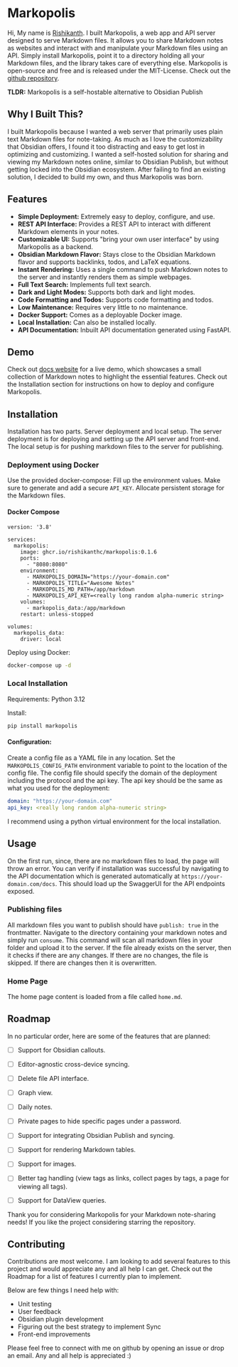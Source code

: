 # Markopolis
Hi,
My name is [Rishikanth](https://rishikanth.me). I built Markopolis, a web app and API server
designed to serve Markdown files. It allows you to share Markdown notes as websites and interact with and manipulate
your Markdown files using an API. Simply install Markopolis, point it to a directory holding
all your Markdown files, and the library takes care of everything else. Markopolis is
open-source and free and is released under the MIT-License. Check out the [github repository](https://github.com/rishikanthc/markopolis).

**TLDR:** Markopolis is a self-hostable alternative to Obsidian Publish

## Why I Built This?
I built Markopolis because I wanted a web server that primarily uses plain text Markdown
files for note-taking. As much as I love the customizability that Obsidian offers, I found
it too distracting and easy to get lost in optimizing and customizing. I wanted a self-hosted
solution for sharing and viewing my Markdown notes online, similar to Obsidian Publish, but
without getting locked into the Obsidian ecosystem. After failing to find an existing solution,
I decided to build my own, and thus Markopolis was born.

## Features
- **Simple Deployment:** Extremely easy to deploy, configure, and use.
- **REST API Interface:** Provides a REST API to interact with different Markdown elements in your notes.
- **Customizable UI:** Supports "bring your own user interface" by using Markopolis as a backend.
- **Obsidian Markdown Flavor:** Stays close to the Obsidian Markdown flavor and supports backlinks, todos, and LaTeX equations.
- **Instant Rendering:** Uses a single command to push Markdown notes to the server and instantly renders them as simple webpages.
- **Full Text Search:** Implements full text search.
- **Dark and Light Modes:** Supports both dark and light modes.
- **Code Formatting and Todos:** Supports code formatting and todos.
- **Low Maintenance:** Requires very little to no maintenance.
- **Docker Support:** Comes as a deployable Docker image.
- **Local Installation:** Can also be installed locally.
- **API Documentation:** Inbuilt API documentation generated using FastAPI.

## Demo
Check out [docs website](https://markopolis.app) for a live demo, which showcases a small collection of Markdown notes to highlight the essential features.
Check out the Installation section for instructions on how to deploy and configure Markopolis.


## Installation
Installation has two parts. Server deployment and local setup. The server deployment
is for deploying and setting up the API server and front-end. The local setup is
for pushing markdown files to the server for publishing.

### Deployment using Docker

Use the provided docker-compose:
Fill up the environment values. Make sure to generate and add a secure `API_KEY`.
Allocate persistent storage for the Markdown files.

#### Docker Compose
```
version: '3.8'

services:
  markopolis:
    image: ghcr.io/rishikanthc/markopolis:0.1.6
    ports:
      - "8080:8080"
    environment:
      - MARKOPOLIS_DOMAIN="https://your-domain.com"
      - MARKOPOLIS_TITLE="Awesome Notes"
      - MARKOPOLIS_MD_PATH=/app/markdown
      - MARKOPOLIS_API_KEY=<really long random alpha-numeric string>
    volumes:
      - markopolis_data:/app/markdown
    restart: unless-stopped

volumes:
  markopolis_data:
    driver: local
```

Deploy using Docker:

```sh
docker-compose up -d
```


### Local Installation
Requirements: Python 3.12

Install:
```sh
pip install markopolis
```

#### Configuration:
Create a config file as a YAML file in any location.
Set the `MARKOPOLIS_CONFIG_PATH` environment variable to point to the location of the config file.
The config file should specify the domain of the deployment including the protocol and
the api key. The api key should be the same as what you used for the deployment:

```yaml
domain: "https://your-domain.com"
api_key: <really long random alpha-numeric string>
```

I recommend using a python virtual environment for the local installation.

## Usage

On the first run, since, there are no markdown files to load, the page will throw an error.
You can verify if installation was successful by navigating to the API documentation
which is generated automatically at `https://your-domain.com/docs`. This should load up
the SwaggerUI for the API endpoints exposed.

### Publishing files
All markdown files you want to publish should have `publish: true` in the frontmatter.
Navigate to the directory containing your markdown notes and simply run `consume`.
This command will scan all markdown files in your folder and upload it to the server.
If the file already exists on the server, then it checks if there are any changes.
If there are no changes, the file is skipped. If there are changes then it is overwritten.

### Home Page
The home page content is loaded from a file called `home.md`.


## Roadmap
In no particular order, here are some of the features that are planned:

- [ ] Support for Obsidian callouts.
- [ ] Editor-agnostic cross-device syncing.
- [ ] Delete file API interface.
- [ ] Graph view.
- [ ] Daily notes.
- [ ] Private pages to hide specific pages under a password.
- [ ] Support for integrating Obsidian Publish and syncing.
- [ ] Support for rendering Markdown tables.
- [ ] Support for images.
- [ ] Better tag handling (view tags as links, collect pages by tags, a page for viewing all tags).
- [ ] Support for DataView queries.


Thank you for considering Markopolis for your Markdown note-sharing needs! If you like
the project considering starring the repository.

## Contributing


Contributions are most welcome. I am looking to add several features
to this project and would appreciate any and all help I can get.
Check out the Roadmap for a list of features I currently plan to implement.

Below are few things I need help with:

- Unit testing
- User feedback
- Obsidian plugin development
- Figuring out the best strategy to implement Sync
- Front-end improvements

Please feel free to connect with me on github by opening an issue or drop an email.
Any and all help is appreciated :)
